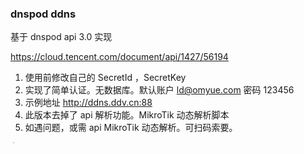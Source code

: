 ### dnspod ddns

 基于 dnspod api 3.0 实现

 https://cloud.tencent.com/document/api/1427/56194

1.  使用前修改自己的 SecretId ，SecretKey
2.  实现了简单认证。无数据库。默认账户 ld@omyue.com 密码 123456
3.  示例地址 http://ddns.ddv.cn:88
4.  此版本去掉了 api 解析功能。MikroTik 动态解析脚本
5.  如遇问题，或需 api MikroTik 动态解析。可扫码索要。

<img src="https://www.51tocn.com/assets/wxkefu-435a0588.png" style="zoom: 10%; margin-left: 40px;" />
